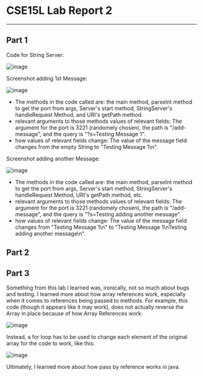 # CSE15L Lab Report 2
***
## Part 1
Code for String Server:

![image](https://user-images.githubusercontent.com/122569404/215223764-2649a682-93a1-481f-9e28-ed7b936c2ebc.png)

Screenshot adding 1st Message:

![image](https://user-images.githubusercontent.com/122569404/215223891-c3e038ac-94a1-49e0-8490-9ec83646296e.png)

* The methods in the code called are: the main method, parseInt method to get the port from args, Server's start method, StringServer's handleRequest Method, and URI's getPath method.
* relevant arguments to those methods values of relevant fields: The argument for the port is 3221 (randomely chosen), the path is "/add-message", and the query is "?s=Testing Message 1". 
* how values of relevant fields change: The value of the message field changes from the empty String to "Testing Message 1\n". 

Screenshot adding another Message:

![image](https://user-images.githubusercontent.com/122569404/215223995-6844f2a4-a07a-4413-beb1-734c4428ac57.png)

* The methods in the code called are: the main method, parseInt method to get the port from args, Server's start method, StringServer's handleRequest Method, URI's getPath method, etc.
* relevant arguments to those methods values of relevant fields: The argument for the port is 3221 (randomely chosen), the path is "/add-message", and the query is "?s=Testing adding another message". 
* how values of relevant fields change: The value of the message field changes from "Testing Message 1\n" to "Testing Message 1\nTesting adding another message\n". 

## Part 2


## Part 3
Something from this lab I learned was, ironically, not so much about bugs and testing. I learned more about how array references work, especially when it comes to references being passed to methods. For example, this code (though it appears like it may work), does not actually reverse the Array in place because of how Array References work:

![image](https://user-images.githubusercontent.com/122569404/215225184-f938dbbc-b283-48ff-8d04-424362e87a50.png)

Instead, a for loop has to be used to change each element of the original array for the code to work, like this:

![image](https://user-images.githubusercontent.com/122569404/215225234-fa38b52b-8f46-4435-aba2-6e8f5a3dca40.png)

Ultimately, I learned more about how pass by reference works in java.
